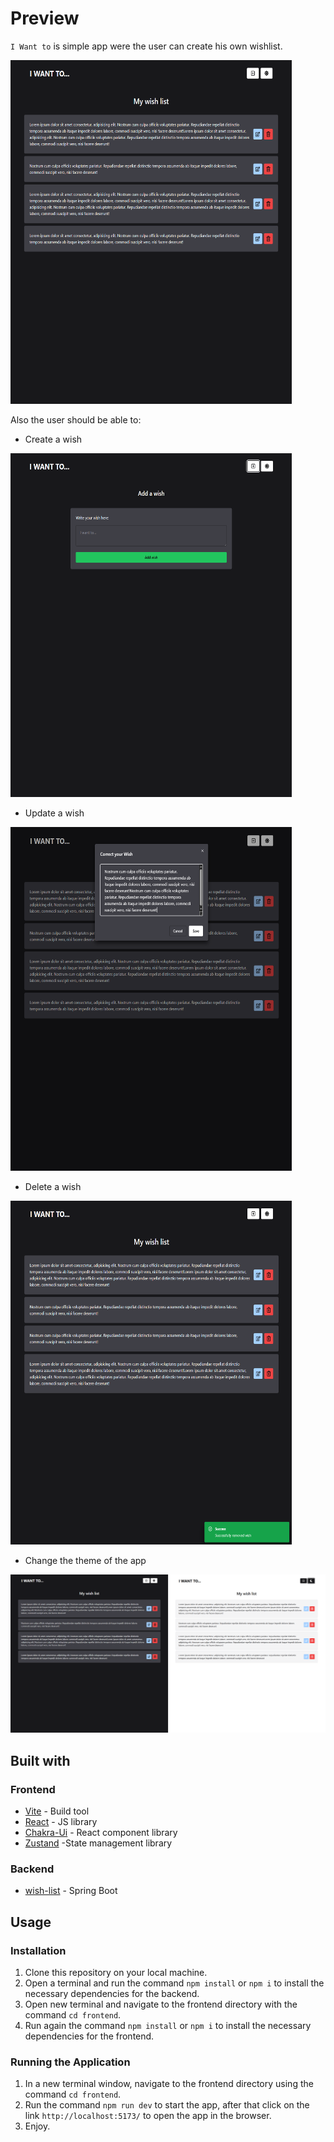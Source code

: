 # Preview

`I Want to` is simple app were the user can create his own wishlist.

<img src="/screenshots/home-page.png" alt="Home Page Screenshot" width="450" height="550">

Also the user should be able to:
- Create a wish
<img src="/screenshots/create-whish.png" alt="Create Page Screenshot" width="450" height="550">

- Update a wish
<img src="/screenshots/edit-whish.png" alt="Edit Modal Screenshot" width="450" height="550">

- Delete a wish
<img src="/screenshots/delete-whish.png" alt="Delete Message Screenshot" width="450" height="550">

- Change the theme of the app
<img src="/screenshots/home-page-theme.png" alt="Theme Screenshot">

## Built with

### Frontend

- [Vite](https://vitejs.dev/) - Build tool
- [React](https://reactjs.org/) - JS library
- [Chakra-Ui](https://www.chakra-ui.com/) - React component library
- [Zustand](https://zustand-demo.pmnd.rs/) -State management library

### Backend

- [wish-list](https://github.com/kalin-angelov/wish-list) - Spring Boot

## Usage

### Installation

1. Clone this repository on your local machine.
2. Open a terminal and run the command `npm install` or `npm i` to install the necessary dependencies for the backend.
3. Open new terminal and navigate to the frontend directory with the command `cd frontend`.
4. Run again the command `npm install` or `npm i` to install the necessary dependencies for the frontend.

### Running the Application

1. In a new terminal window, navigate to the frontend directory using the command `cd frontend`.
2. Run the command `npm run dev` to start the app, after that click on the link `http://localhost:5173/` to open the app in the browser.
3. Enjoy.

